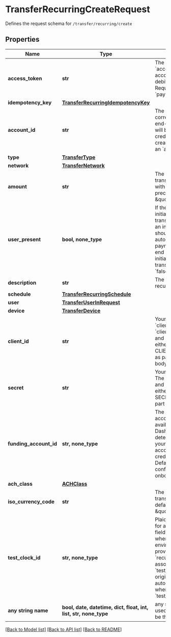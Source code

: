 # TransferRecurringCreateRequest

Defines the request schema for `/transfer/recurring/create`

## Properties
Name | Type | Description | Notes
------------ | ------------- | ------------- | -------------
**access_token** | **str** | The Plaid &#x60;access_token&#x60; for the account that will be debited or credited. Required if not using &#x60;payment_profile_token&#x60;. | 
**idempotency_key** | [**TransferRecurringIdempotencyKey**](TransferRecurringIdempotencyKey.md) |  | 
**account_id** | **str** | The Plaid &#x60;account_id&#x60; corresponding to the end-user account that will be debited or credited. Required when creating a transfer using an &#x60;access_token&#x60;. | 
**type** | [**TransferType**](TransferType.md) |  | 
**network** | [**TransferNetwork**](TransferNetwork.md) |  | 
**amount** | **str** | The amount of the transfer (decimal string with two digits of precision e.g. \&quot;10.00\&quot;). | 
**user_present** | **bool, none_type** | If the end user is initiating the specific transfer themselves via an interactive UI, this should be &#x60;true&#x60;; for automatic recurring payments where the end user is not actually initiating each individual transfer, it should be &#x60;false&#x60;. | 
**description** | **str** | The description of the recurring transfer. | 
**schedule** | [**TransferRecurringSchedule**](TransferRecurringSchedule.md) |  | 
**user** | [**TransferUserInRequest**](TransferUserInRequest.md) |  | 
**device** | [**TransferDevice**](TransferDevice.md) |  | 
**client_id** | **str** | Your Plaid API &#x60;client_id&#x60;. The &#x60;client_id&#x60; is required and may be provided either in the &#x60;PLAID-CLIENT-ID&#x60; header or as part of a request body. | [optional] 
**secret** | **str** | Your Plaid API &#x60;secret&#x60;. The &#x60;secret&#x60; is required and may be provided either in the &#x60;PLAID-SECRET&#x60; header or as part of a request body. | [optional] 
**funding_account_id** | **str, none_type** | The id of the funding account to use, available in the Plaid Dashboard. This determines which of your business checking accounts will be credited or debited. Defaults to the account configured during onboarding. | [optional] 
**ach_class** | [**ACHClass**](ACHClass.md) |  | [optional] 
**iso_currency_code** | **str** | The currency of the transfer amount. The default value is \&quot;USD\&quot;. | [optional] 
**test_clock_id** | **str, none_type** | Plaid’s unique identifier for a test clock. This field may only be used when using &#x60;sandbox&#x60; environment. If provided, the created &#x60;recurring_transfer&#x60; is associated with the &#x60;test_clock&#x60;. New originations are automatically generated when the associated &#x60;test_clock&#x60; advances. | [optional] 
**any string name** | **bool, date, datetime, dict, float, int, list, str, none_type** | any string name can be used but the value must be the correct type | [optional]

[[Back to Model list]](../README.md#documentation-for-models) [[Back to API list]](../README.md#documentation-for-api-endpoints) [[Back to README]](../README.md)


